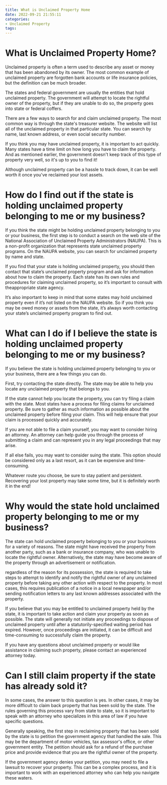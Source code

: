 ```yaml
---
title: What is Unclaimed Property Home
date: 2022-09-21 21:55:11
categories:
- Unclaimed Property
tags:
---
```



#  What is Unclaimed Property Home?

Unclaimed property is often a term used to describe any asset or money that has been abandoned by its owner. The most common example of unclaimed property are forgotten bank accounts or life insurance policies, but the definition can be much broader. 

The states and federal government are usually the entities that hold unclaimed property. The government will attempt to locate the rightful owner of the property, but if they are unable to do so, the property goes into state or federal coffers. 

There are a few ways to search for and claim unclaimed property. The most common way is through the state's treasurer website. The website will list all of the unclaimed property in that particular state. You can search by name, last known address, or even social security number. 

If you think you may have unclaimed property, it is important to act quickly. Many states have a time limit on how long you have to claim the property. And as mentioned earlier, the government doesn't keep track of this type of property very well, so it's up to you to find it! 

Although unclaimed property can be a hassle to track down, it can be well worth it once you've reclaimed your lost assets.

#  How do I find out if the state is holding unclaimed property belonging to me or my business?

If you think the state might be holding unclaimed property belonging to you or your business, the first step is to conduct a search on the web site of the National Association of Unclaimed Property Administrators (NAUPA). This is a non-profit organization that represents state unclaimed property programs. On the NAUPA website, you can search for unclaimed property by name and state.

If you find that your state is holding unclaimed property, you should then contact that state’s unclaimed property program and ask for information about how to claim the property. Each state has its own rules and procedures for claiming unclaimed property, so it’s important to consult with theappropriate state agency.

It’s also important to keep in mind that some states may hold unclaimed property even if it’s not listed on the NAUPA website. So if you think you may be owed money or assets from the state, it’s always worth contacting your state’s unclaimed property program to find out.

#  What can I do if I believe the state is holding unclaimed property belonging to me or my business?

If you believe the state is holding unclaimed property belonging to you or your business, there are a few things you can do.

First, try contacting the state directly. The state may be able to help you locate any unclaimed property that belongs to you.

If the state cannot help you locate the property, you can try filing a claim with the state. Most states have a process for filing claims for unclaimed property. Be sure to gather as much information as possible about the unclaimed property before filing your claim. This will help ensure that your claim is processed quickly and accurately.

If you are not able to file a claim yourself, you may want to consider hiring an attorney. An attorney can help guide you through the process of submitting a claim and can represent you in any legal proceedings that may arise.

If all else fails, you may want to consider suing the state. This option should be considered only as a last resort, as it can be expensive and time-consuming.

Whatever route you choose, be sure to stay patient and persistent. Recovering your lost property may take some time, but it is definitely worth it in the end!

#  Why would the state hold unclaimed property belonging to me or my business?

The state can hold unclaimed property belonging to you or your business for a variety of reasons. The state might have received the property from another party, such as a bank or insurance company, who was unable to locate the rightful owner. Alternatively, the state may have become aware of the property through an advertisement or notification.

 regardless of the reason for its possession, the state is required to take steps to attempt to identify and notify the rightful owner of any unclaimed property before taking any other action with respect to the property. In most cases, this requires publication of a notice in a local newspaper and/or sending notification letters to any last known addresses associated with the property.

If you believe that you may be entitled to unclaimed property held by the state, it is important to take action and claim your property as soon as possible. The state will generally not initiate any proceedings to dispose of unclaimed property until after a statutorily-specified waiting period has expired. However, once proceedings are initiated, it can be difficult and time-consuming to successfully claim the property.

If you have any questions about unclaimed property or would like assistance in claiming such property, please contact an experienced attorney today.

#  Can I still claim property if the state has already sold it?

In some cases, the answer to this question is yes. In other cases, it may be more difficult to claim back property that has been sold by the state. The rules governing this process vary from state to state, so it is important to speak with an attorney who specializes in this area of law if you have specific questions.

Generally speaking, the first step in reclaiming property that has been sold by the state is to petition the government agency that handled the sale. This may be the department of motor vehicles, tax assessor's office, or other government entity. The petition should ask for a refund of the purchase price and provide evidence that you are the rightful owner of the property.

If the government agency denies your petition, you may need to file a lawsuit to recover your property. This can be a complex process, and it is important to work with an experienced attorney who can help you navigate these waters.